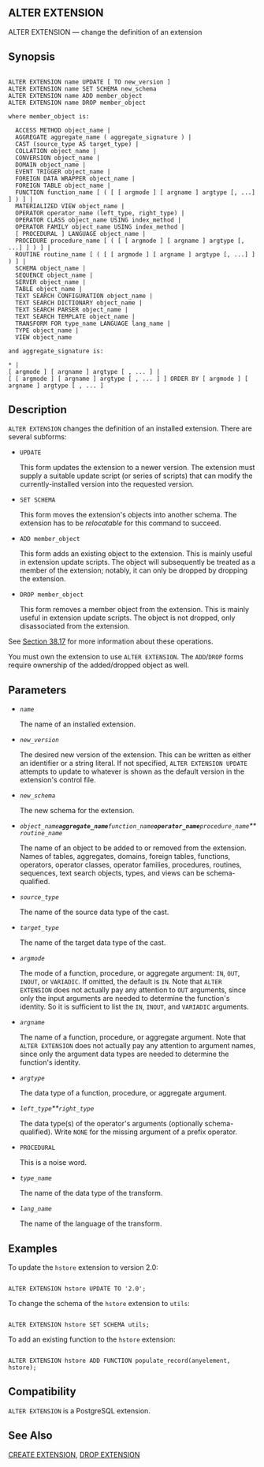 ## ALTER EXTENSION

ALTER EXTENSION — change the definition of an extension

## Synopsis

```

ALTER EXTENSION name UPDATE [ TO new_version ]
ALTER EXTENSION name SET SCHEMA new_schema
ALTER EXTENSION name ADD member_object
ALTER EXTENSION name DROP member_object

where member_object is:

  ACCESS METHOD object_name |
  AGGREGATE aggregate_name ( aggregate_signature ) |
  CAST (source_type AS target_type) |
  COLLATION object_name |
  CONVERSION object_name |
  DOMAIN object_name |
  EVENT TRIGGER object_name |
  FOREIGN DATA WRAPPER object_name |
  FOREIGN TABLE object_name |
  FUNCTION function_name [ ( [ [ argmode ] [ argname ] argtype [, ...] ] ) ] |
  MATERIALIZED VIEW object_name |
  OPERATOR operator_name (left_type, right_type) |
  OPERATOR CLASS object_name USING index_method |
  OPERATOR FAMILY object_name USING index_method |
  [ PROCEDURAL ] LANGUAGE object_name |
  PROCEDURE procedure_name [ ( [ [ argmode ] [ argname ] argtype [, ...] ] ) ] |
  ROUTINE routine_name [ ( [ [ argmode ] [ argname ] argtype [, ...] ] ) ] |
  SCHEMA object_name |
  SEQUENCE object_name |
  SERVER object_name |
  TABLE object_name |
  TEXT SEARCH CONFIGURATION object_name |
  TEXT SEARCH DICTIONARY object_name |
  TEXT SEARCH PARSER object_name |
  TEXT SEARCH TEMPLATE object_name |
  TRANSFORM FOR type_name LANGUAGE lang_name |
  TYPE object_name |
  VIEW object_name

and aggregate_signature is:

* |
[ argmode ] [ argname ] argtype [ , ... ] |
[ [ argmode ] [ argname ] argtype [ , ... ] ] ORDER BY [ argmode ] [ argname ] argtype [ , ... ]
```

## Description

`ALTER EXTENSION` changes the definition of an installed extension. There are several subforms:

* `UPDATE`

    This form updates the extension to a newer version. The extension must supply a suitable update script (or series of scripts) that can modify the currently-installed version into the requested version.

* `SET SCHEMA`

    This form moves the extension's objects into another schema. The extension has to be *relocatable* for this command to succeed.

* `ADD member_object`

    This form adds an existing object to the extension. This is mainly useful in extension update scripts. The object will subsequently be treated as a member of the extension; notably, it can only be dropped by dropping the extension.

* `DROP member_object`

    This form removes a member object from the extension. This is mainly useful in extension update scripts. The object is not dropped, only disassociated from the extension.

See [Section 38.17](extend-extensions "38.17. Packaging Related Objects into an Extension") for more information about these operations.

You must own the extension to use `ALTER EXTENSION`. The `ADD`/`DROP` forms require ownership of the added/dropped object as well.

## Parameters

* *`name`*

    The name of an installed extension.

* *`new_version`*

    The desired new version of the extension. This can be written as either an identifier or a string literal. If not specified, `ALTER EXTENSION UPDATE` attempts to update to whatever is shown as the default version in the extension's control file.

* *`new_schema`*

    The new schema for the extension.

* *`object_name`**`aggregate_name`**`function_name`**`operator_name`**`procedure_name`**`routine_name`*

    The name of an object to be added to or removed from the extension. Names of tables, aggregates, domains, foreign tables, functions, operators, operator classes, operator families, procedures, routines, sequences, text search objects, types, and views can be schema-qualified.

* *`source_type`*

    The name of the source data type of the cast.

* *`target_type`*

    The name of the target data type of the cast.

* *`argmode`*

    The mode of a function, procedure, or aggregate argument: `IN`, `OUT`, `INOUT`, or `VARIADIC`. If omitted, the default is `IN`. Note that `ALTER EXTENSION` does not actually pay any attention to `OUT` arguments, since only the input arguments are needed to determine the function's identity. So it is sufficient to list the `IN`, `INOUT`, and `VARIADIC` arguments.

* *`argname`*

    The name of a function, procedure, or aggregate argument. Note that `ALTER EXTENSION` does not actually pay any attention to argument names, since only the argument data types are needed to determine the function's identity.

* *`argtype`*

    The data type of a function, procedure, or aggregate argument.

* *`left_type`**`right_type`*

    The data type(s) of the operator's arguments (optionally schema-qualified). Write `NONE` for the missing argument of a prefix operator.

* `PROCEDURAL`

    This is a noise word.

* *`type_name`*

    The name of the data type of the transform.

* *`lang_name`*

    The name of the language of the transform.

## Examples

To update the `hstore` extension to version 2.0:

```

ALTER EXTENSION hstore UPDATE TO '2.0';
```

To change the schema of the `hstore` extension to `utils`:

```

ALTER EXTENSION hstore SET SCHEMA utils;
```

To add an existing function to the `hstore` extension:

```

ALTER EXTENSION hstore ADD FUNCTION populate_record(anyelement, hstore);
```

## Compatibility

`ALTER EXTENSION` is a PostgreSQL extension.

## See Also

[CREATE EXTENSION](sql-createextension "CREATE EXTENSION"), [DROP EXTENSION](sql-dropextension "DROP EXTENSION")